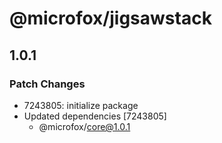 # @microfox/jigsawstack

## 1.0.1

### Patch Changes

- 7243805: initialize package
- Updated dependencies [7243805]
  - @microfox/core@1.0.1
